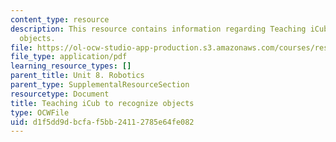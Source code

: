 ```yaml
---
content_type: resource
description: This resource contains information regarding Teaching iCub to recognize
  objects.
file: https://ol-ocw-studio-app-production.s3.amazonaws.com/courses/res-9-003-brains-minds-and-machines-summer-course-summer-2015/d1f5dd9dbcfaf5bb24112785e64fe082_MITRES_9_003SUM15_Lec8-6-2.pdf
file_type: application/pdf
learning_resource_types: []
parent_title: Unit 8. Robotics
parent_type: SupplementalResourceSection
resourcetype: Document
title: Teaching iCub to recognize objects
type: OCWFile
uid: d1f5dd9d-bcfa-f5bb-2411-2785e64fe082
---
```

